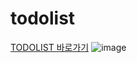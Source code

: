 # todolist
<a href="https://kwakminjung.github.io/Todolist/">TODOLIST 바로가기</a>
![image](https://user-images.githubusercontent.com/100507512/201539097-6607c8a0-fa58-4f1e-92a1-315ce3c7f2aa.png)
